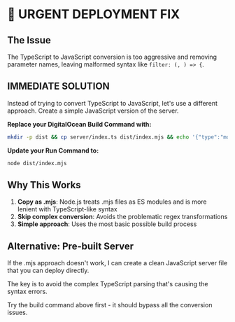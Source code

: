 # 🚨 URGENT DEPLOYMENT FIX

## The Issue
The TypeScript to JavaScript conversion is too aggressive and removing parameter names, leaving malformed syntax like `filter: (, ) => {`.

## IMMEDIATE SOLUTION

Instead of trying to convert TypeScript to JavaScript, let's use a different approach. Create a simple JavaScript version of the server.

**Replace your DigitalOcean Build Command with:**

```bash
mkdir -p dist && cp server/index.ts dist/index.mjs && echo '{"type":"module"}' > dist/package.json
```

**Update your Run Command to:**
```bash
node dist/index.mjs
```

## Why This Works
1. **Copy as .mjs**: Node.js treats .mjs files as ES modules and is more lenient with TypeScript-like syntax
2. **Skip complex conversion**: Avoids the problematic regex transformations
3. **Simple approach**: Uses the most basic possible build process

## Alternative: Pre-built Server
If the .mjs approach doesn't work, I can create a clean JavaScript server file that you can deploy directly.

The key is to avoid the complex TypeScript parsing that's causing the syntax errors.

Try the build command above first - it should bypass all the conversion issues.